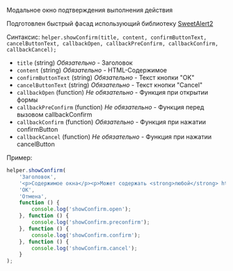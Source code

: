 Модальное окно подтверждения выполнения действия

Подготовлен быстрый фасад использующий библиотеку [SweetAlert2](https://sweetalert2.github.io)

Синтаксис: `helper.showConfirm(title, content, confirmButtonText, cancelButtonText, callbackOpen, callbackPreConfirm, callbackConfirm, callbackCancel);`
- `title` (string) *Обязательно* - Заголовок
- `content` (string) *Обязательно* - HTML-Содержимое
- `confirmButtonText` (string) *Обязательно* - Текст кнопки "OK"
- `cancelButtonText` (string) *Обязательно* - Текст кнопки "Cancel"
- `callbackOpen` (function) *Не обязательно* - Функция при открытии формы
- `callbackPreConfirm` (function) *Не обязательно* - Функция перед вызовом callbackConfirm
- `callbackConfirm` (function) *Обязательно* - Функция при нажатии confirmButton
- `callbackCancel` (function) *Не обязательно* - Функция при нажатии cancelButton

Пример:
```js
helper.showConfirm(
    'Заголовок',
    '<p>Содержимое окна</p><p>Может содержать <strong>любой</strong> html-код</p>',
    'OK',
    'Отмена',
    function () {
        console.log('showConfirm.open');
    }, function () {
        console.log('showConfirm.preconfirm');
    }, function () {
        console.log('showConfirm.confirm');
    }, function () {
        console.log('showConfirm.cancel');
    }
);
```